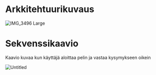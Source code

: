 # Arkkitehtuurikuvaus

![IMG_3496 Large](https://user-images.githubusercontent.com/128143830/232796760-04dce821-fc62-47cc-98e4-b3b48725550b.jpeg)

# Sekvenssikaavio
Kaavio kuvaa kun käyttäjä aloittaa pelin ja vastaa kysymykseen oikein

![Untitled](https://user-images.githubusercontent.com/128143830/234311845-0356e312-8f6e-4963-8fb1-30f90e2b2e85.png)
